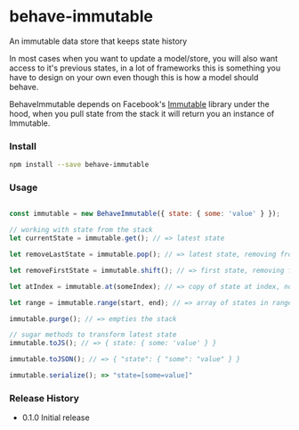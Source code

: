 # behave-immutable
An immutable data store that keeps state history

In most cases when you want to update a model/store, you will also want access to it's previous states, in a lot of frameworks this is something you have to design on your own even though this is how a model should behave.

BehaveImmutable depends on Facebook's [Immutable](http://facebook.github.io/immutable-js/) library under the hood, when you pull state from the stack it will return you an instance of Immutable.

### Install

```bash
npm install --save behave-immutable
```

### Usage

```javascript

const immutable = new BehaveImmutable({ state: { some: 'value' } });

// working with state from the stack
let currentState = immutable.get(); // => latest state

let removeLastState = immutable.pop(); // => latest state, removing from stack

let removeFirstState = immutable.shift(); // => first state, removing from stack

let atIndex = immutable.at(someIndex); // => copy of state at index, non-destructive

let range = immutable.range(start, end); // => array of states in range (including end index)

immutable.purge(); // => empties the stack

// sugar methods to transform latest state
immutable.toJS(); // => { state: { some: 'value' } }

immutable.toJSON(); // => { "state": { "some": "value" } }

immutable.serialize(); => "state=[some=value]"
```

### Release History

- 0.1.0 Initial release